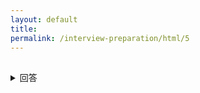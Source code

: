 ```yaml
---
layout: default
title: 
permalink: /interview-preparation/html/5
---
```


## 
<details markdown="1">

<summary markdown="span">回答</summary>





</details>
